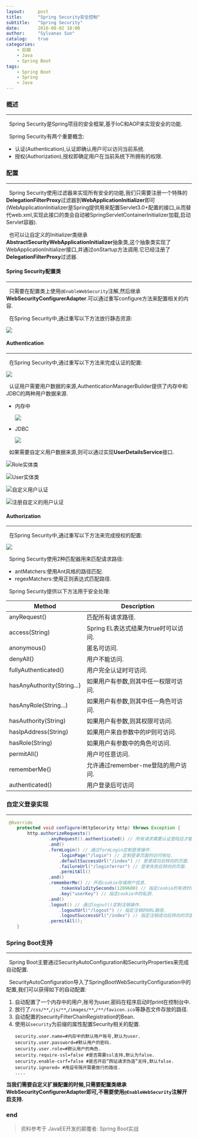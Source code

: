 ```yaml
---
layout:     post
title:      "Spring Security安全控制"
subtitle:   "Spring Security"
date:       2016-08-02 18:00
author:     "Sylvanas Sun"
catalog:    true
categories: 
    - 后端
    - Java
    - Spring Boot
tags:
    - Spring Boot
    - Spring
    - Java
---
```



### 概述


----------


&nbsp;&nbsp;Spring Security是Spring项目的安全框架,基于IoC和AOP来实现安全的功能.

&nbsp;&nbsp;Spring Security有两个重要概念:

 - 认证(Authentication),认证即确认用户可以访问当前系统.
 - 授权(Authorization),授权即确定用户在当前系统下所拥有的权限.

### 配置


----------


&nbsp;&nbsp;Spring Security使用过滤器来实现所有安全的功能,我们只需要注册一个特殊的**DelegationFilterProxy**过滤器到**WebApplicationInitializer**即可(WebApplicationInitializer是Spring提供用来配置Servlet3.0+配置的接口,从而替代web.xml,实现此接口的类会自动被SpringServletContainerInitializer加载,启动Servlet容器).

&nbsp;&nbsp;也可以让自定义的Initializer类继承**AbstractSecurityWebApplicationInitializer**抽象类,这个抽象类实现了WebApplicationInitializer接口,并通过onStartup方法调用.它已经注册了**DelegationFilterProxy**过滤器.

#### Spring Security配置类


----------


&nbsp;&nbsp;只需要在配置类上使用`@EnableWebSecurity`注解,然后继承**WebSecurityConfigurerAdapter**.可以通过重写configure方法来配置相关的内容.

&nbsp;&nbsp;在Spring Security中,通过重写以下方法放行静态资源:

![](http://ww1.sinaimg.cn/mw690/63503acbjw1f6lgu4c6xxj20h404x0tn.jpg)

#### Authentication


----------


&nbsp;&nbsp;在Spring Security中,通过重写以下方法来完成认证的配置:

![](http://ww3.sinaimg.cn/mw690/63503acbjw1f6lft8zsnrj20mu01i3yx.jpg)

&nbsp;&nbsp;认证用户需要用户数据的来源,AuthenticationManagerBuilder提供了内存中和JDBC的两种用户数据来源.

 - 内存中

   ![](http://ww3.sinaimg.cn/mw690/63503acbjw1f6lft99qxaj20mj05fjsf.jpg)

 - JDBC

   ![](http://ww3.sinaimg.cn/mw690/63503acbjw1f6lft9j25zj20mo09b40j.jpg)
   
&nbsp;&nbsp;如果需要自定义用户数据来源,则可以通过实现**UserDetailsService**接口.

![Role实体类](http://ww2.sinaimg.cn/mw690/63503acbjw1f6lg2d5ezej20gn0cadhp.jpg)

![User实体类](http://ww4.sinaimg.cn/mw690/63503acbjw1f6lg2cv17nj20ls0g80wk.jpg)

![自定义用户认证](http://ww3.sinaimg.cn/mw690/63503acbjw1f6lg2dfhjxj20qe0d7tcp.jpg)

![注册自定义的用户认证](http://ww2.sinaimg.cn/mw690/63503acbjw1f6lg2dua5xj20md06s75u.jpg)


#### Authorization


----------


&nbsp;&nbsp;在Spring Security中,通过重写以下方法来完成授权的配置:

![](http://ww4.sinaimg.cn/mw690/63503acbjw1f6lgfcr8g3j20hy01jt8z.jpg)

&nbsp;&nbsp;Spring Security使用2种匹配器用来匹配请求路径:

 - antMatchers:使用Ant风格的路径匹配.
 - regexMatchers:使用正则表达式匹配路径.

&nbsp;&nbsp;Spring Security提供以下方法用于安全处理:

| Method                     | Description                          |
| -------------------------- | ------------------------------------ |
| anyRequest()               | 匹配所有请求路径.                    |
| access(String)             | Spring EL表达式结果为true时可以访问. |
| anonymous()                | 匿名可访问.                          |
| denyAll()                  | 用户不能访问.                        |
| fullyAuthenticated()       | 用户完全认证时可访问.                |
| hasAnyAuthority(String...) | 如果用户有参数,则其中任一权限可访问. |
| hasAnyRole(String...)      | 如果用户有参数,则其中任一角色可访问. |
| hasAuthority(String)       | 如果用户有参数,则其权限可访问.       |
| hasIpAddress(String)       | 如果用户来自参数中的IP则可访问.      |
| hasRole(String)            | 如果用户有参数中的角色可访问.        |
| permitAll()                | 用户可任意访问.                      |
| rememberMe()               | 允许通过remember-me登陆的用户访问.   |
| authenticated()            | 用户登录后可访问                     |

### 自定义登录实现


----------


```java
 @Override
    protected void configure(HttpSecurity http) throws Exception {
        http.authorizeRequests()
                .anyRequest().authenticated() // 所有请求需要认证登陆后才能访问.
                .and()
                .formLogin() // 通过formLogin定制登录操作.
                    .loginPage("/login") // 定制登录页面的访问地址.
                    .defaultSuccessUrl("/index") // 登录成功后转向的页面.
                    .failureUrl("/login?error") // 登录失败后转向的页面.
                    .permitAll() 
                .and()
                .rememberMe() // 开启cookie存储用户信息.
                    .tokenValiditySeconds(1209600) // 指定cookie的有效时间,单位为秒.
                    .key("userKey") // 指定cookie中的私钥.
                .and()
                .logout() // 通过logout()定制注销操作.
                    .logoutUrl("/logout") // 指定注销的URL路径.
                    .logoutSuccessUrl("/index") // 指定注销成功后转向的页面.
                .permitAll();    
    }
```

### Spring Boot支持


----------


&nbsp;&nbsp;Spring Boot主要通过SecurityAutoConfiguration和SecurityProperties来完成自动配置.

&nbsp;&nbsp;SecurityAutoConfiguration导入了SpringBootWebSecurityConfiguration中的配置,我们可以获得如下的自动配置:

 1. 自动配置了一个内存中的用户,账号为user,密码在程序启动时print在控制台中.
 2. 放行了`/css/**`,`/js/**`,`/images/**`,`/**/favicon.ico`等静态文件存放的路径.
 3. 自动配置的securityFilterChainRegistration的Bean.
 4. 使用以`security`为前缀的属性配置Security相关的配置.
    ```
    security.user.name=#内存中的默认用户账号,默认为user.
    security.user.password=#默认用户的密码.
    security.user.role=#默认用户的角色.
    security.require-ssl=false #是否需要ssl支持,默认为false.
    security.enable-csrf=false #是否开启“跨站请求伪造”支持,默认false.
    security.ignored= #用逗号隔开需要放行的路径.
    ....
    ```
**当我们需要自定义扩展配置的时候,只需要配置类继承WebSecurityConfigurerAdapter即可,不需要使用`@EnableWebSecurity`注解开启支持.**    

### end

> 资料参考于 JavaEE开发的颠覆者: Spring Boot实战
